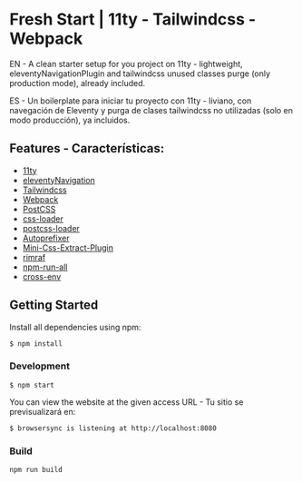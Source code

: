 # Fresh Start | 11ty - Tailwindcss - Webpack

EN - A clean starter setup for you project on 11ty - lightweight, eleventyNavigationPlugin and tailwindcss unused classes purge (only production mode), already included.

ES - Un boilerplate para iniciar tu proyecto con 11ty - liviano, con navegación de Eleventy y purga de clases tailwindcss no utilizadas (solo en modo producción), ya incluidos.

## Features - Características:
- [11ty](https://www.11ty.io/)
- [eleventyNavigation](https://github.com/11ty/eleventy-navigation)
- [Tailwindcss](https://tailwindcss.com)
- [Webpack](https://webpack.js.org/)
- [PostCSS](https://postcss.org/)
- [css-loader](https://www.npmjs.com/package/css-loader)
- [postcss-loader](https://www.npmjs.com/package/postcss-loader)
- [Autoprefixer](https://github.com/postcss/autoprefixer)
- [Mini-Css-Extract-Plugin](https://www.npmjs.com/package/mini-css-extract-plugin)
- [rimraf](https://www.npmjs.com/package/rimraf)
- [npm-run-all](https://www.npmjs.com/package/npm-run-all)
- [cross-env](https://www.npmjs.com/package/cross-env)

## Getting Started

Install all dependencies using npm:

```
$ npm install
```

### Development

```
$ npm start
```

You can view the website at the given access URL - Tu sitio se previsualizará en:
```
$ browsersync is listening at http://localhost:8080
```

### Build

```
npm run build
```

